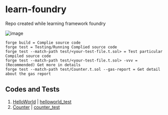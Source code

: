 # learn-foundry
Repo created while learning framework foundry

![image](https://github.com/basant0x01/learn-foundry/assets/123530150/10d10c25-223a-4293-bf39-e3858b1f9a41)

```
forge build = Complie source code
forge test = Testing/Running Complied source code
forge test --match-path test/<your-test-file.t.sol> = Test particular Compiled source code
forge test --match-path test/<your-test-file.t.sol> -vvv = (Recommended) Get more in details
forge test --match-path test/Counter.t.sol --gas-report = Get detail about the gas report
```
## Codes and Tests
1. [HelloWorld](https://github.com/basant0x01/learn-foundry/blob/main/orginal-codes/HelloWorld.sol) | [helloworld_test](https://github.com/basant0x01/learn-foundry/blob/main/test-codes/HelloWorld.t.sol)
2. [Counter](https://github.com/basant0x01/learn-foundry/blob/main/orginal-codes/Counter.sol) | [counter_test](https://github.com/basant0x01/learn-foundry/blob/main/test-codes/Counter.t.sol)
